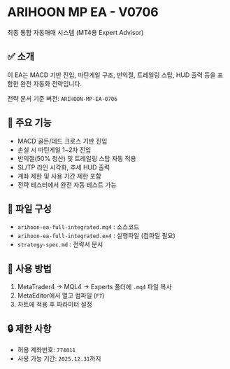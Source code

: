 # ARIHOON MP EA - V0706

최종 통합 자동매매 시스템 (MT4용 Expert Advisor)

## ✅ 소개
이 EA는 MACD 기반 진입, 마틴게일 구조, 반익절, 트레일링 스탑, HUD 출력 등을 포함한 완전 자동화 전략입니다.

전략 문서 기준 버전: `ARIHOON-MP-EA-0706`

## 🧠 주요 기능
- MACD 골든/데드 크로스 기반 진입
- 손실 시 마틴게일 1~2차 진입
- 반익절(50% 청산) 및 트레일링 스탑 자동 적용
- SL/TP 라인 시각화, 추세 HUD 출력
- 계좌 제한 및 사용 기간 제한 포함
- 전략 테스터에서 완전 자동 테스트 가능

## 📂 파일 구성
- `arihoon-ea-full-integrated.mq4` : 소스코드
- `arihoon-ea-full-integrated.ex4` : 실행파일 (컴파일 필요)
- `strategy-spec.md` : 전략서 문서

## 📌 사용 방법
1. MetaTrader4 → MQL4 → Experts 폴더에 `.mq4` 파일 복사
2. MetaEditor에서 열고 컴파일 (`F7`)
3. 차트에 적용 후 파라미터 설정

## 🔒 제한 사항
- 허용 계좌번호: `774011`
- 사용 가능 기간: `2025.12.31`까지
